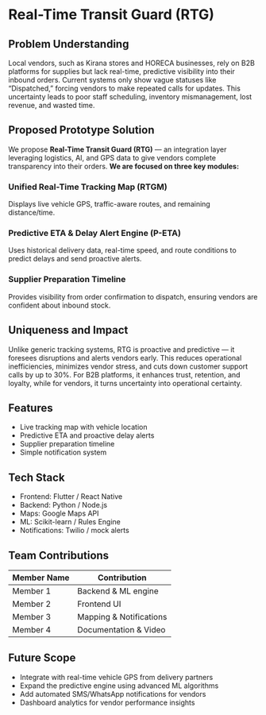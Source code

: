 # Real-Time Transit Guard (RTG)

## Problem Understanding
Local vendors, such as Kirana stores and HORECA businesses, rely on B2B platforms for supplies but lack real-time, predictive visibility into their inbound orders. Current systems only show vague statuses like “Dispatched,” forcing vendors to make repeated calls for updates. This uncertainty leads to poor staff scheduling, inventory mismanagement, lost revenue, and wasted time.

## Proposed Prototype Solution
We propose **Real-Time Transit Guard (RTG)** — an integration layer leveraging logistics, AI, and GPS data to give vendors complete transparency into their orders. **We are focused on three key modules:**

### Unified Real-Time Tracking Map (RTGM)
Displays live vehicle GPS, traffic-aware routes, and remaining distance/time.

### Predictive ETA & Delay Alert Engine (P-ETA)
Uses historical delivery data, real-time speed, and route conditions to predict delays and send proactive alerts.

### Supplier Preparation Timeline
Provides visibility from order confirmation to dispatch, ensuring vendors are confident about inbound stock.

## Uniqueness and Impact
Unlike generic tracking systems, RTG is proactive and predictive — it foresees disruptions and alerts vendors early. This reduces operational inefficiencies, minimizes vendor stress, and cuts down customer support calls by up to 30%. For B2B platforms, it enhances trust, retention, and loyalty, while for vendors, it turns uncertainty into operational certainty.

## Features
- Live tracking map with vehicle location
- Predictive ETA and proactive delay alerts
- Supplier preparation timeline
- Simple notification system

## Tech Stack
- Frontend: Flutter / React Native
- Backend: Python / Node.js
- Maps: Google Maps API
- ML: Scikit-learn / Rules Engine
- Notifications: Twilio / mock alerts

## Team Contributions
| Member Name | Contribution |
|-------------|--------------|
| Member 1    | Backend & ML engine |
| Member 2    | Frontend UI |
| Member 3    | Mapping & Notifications |
| Member 4    | Documentation & Video |

## Future Scope
- Integrate with real-time vehicle GPS from delivery partners
- Expand the predictive engine using advanced ML algorithms
- Add automated SMS/WhatsApp notifications for vendors
- Dashboard analytics for vendor performance insights
